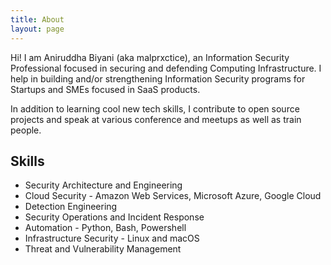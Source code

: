 ```yaml
---
title: About
layout: page
---
```

<p>
Hi! I am Aniruddha Biyani (aka malprxctice), an Information Security Professional focused in securing and defending Computing Infrastructure. I help in building and/or strengthening Information Security programs for Startups and SMEs focused in SaaS products.
</p>
<p>
In addition to learning cool new tech skills, I contribute to open source projects and speak at various conference and meetups as well as train people.
</p>
<p>
<h2>Skills</h2>
<ul class="skill-list">
	<li>Security Architecture and Engineering</li>
	<li>Cloud Security - Amazon Web Services, Microsoft Azure, Google Cloud</li>
	<li>Detection Engineering</li>
	<li>Security Operations and Incident Response</li>
	<li>Automation - Python, Bash, Powershell</li>
	<li>Infrastructure Security - Linux and macOS</li>
	<li>Threat and Vulnerability Management</li>
</ul>
</p>

